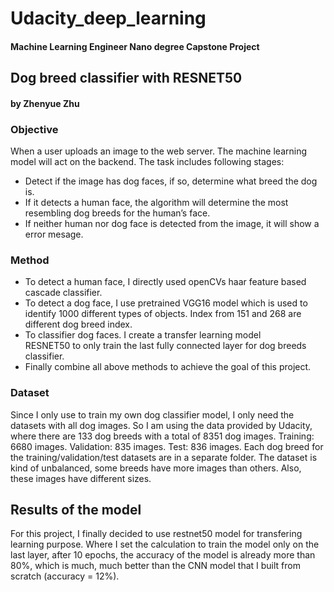 # Udacity_deep_learning

#### Machine Learning Engineer Nano degree Capstone Project
## Dog breed classifier with RESNET50 
#### by Zhenyue Zhu

### Objective
When a user uploads an image to the web server. The machine learning model will act on the backend. 
The task includes following stages:
* Detect if the image has dog faces, if so, determine what breed the 
dog is.
* If it detects a human face, the algorithm will determine the most 
resembling dog breeds for the human’s face.   
* If neither human nor dog face is detected from the image, it will show 
a error mesage.

### Method
* To detect a human face, I directly used openCVs haar feature based cascade classifier.
* To detect a dog face, I use pretrained VGG16 model which is used to identify 1000 different types of objects. Index from 151 and 268 are different dog breed index. 
* To classifier dog faces. I create a transfer learning model  
RESNET50 to only train the last fully connected layer for dog breeds 
classifier. 
* Finally combine all above methods to achieve the goal of this project. 

### Dataset
Since I only use to train my own dog classifier model, I only need the 
datasets with all dog images. So I am using the data provided by 
Udacity, where there are 133 dog breeds with a total of 8351 dog images. 
Training: 6680 images. 
Validation: 835 images.
Test: 836 images.
Each dog breed for the training/validation/test datasets are in a 
separate folder. The dataset is kind of unbalanced, some breeds have 
more images than others. Also, these images have different sizes. 
 

## Results of the model

For this project, I finally decided to use restnet50 model for transfering learning purpose. 
Where I set the calculation to train the model only on the last layer, after 10 epochs, 
the accuracy of the model is already more than 80%, which is much, much better than the CNN model that I 
built from scratch (accuracy = 12%). 


